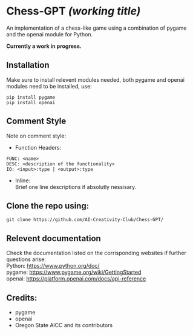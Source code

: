 # Chess-GPT _(working title)_

An implementation of a chess-like game using a combination of pygame and the openai module for Python.

**Currently a work in progress.**

## Installation

Make sure to install relevent modules needed, both pygame and openai modules need to be installed, use:

```
pip install pygame
pip install openai
```

## Comment Style

Note on comment style:

- Function Headers:

```
FUNC: <name>
DESC: <description of the functionality>
IO: <input>:type | <output>:type
```

- Inline:  
   Brief one line descriptions if absolutly nessisary.

## Clone the repo using:

```
git clone https://github.com/AI-Creativity-Club/Chess-GPT/
```

## Relevent documentation

Check the documentation listed on the corrisponding websites if further questions arise:  
Python: https://www.python.org/doc/  
pygame: https://www.pygame.org/wiki/GettingStarted  
openai: https://platform.openai.com/docs/api-reference

## Credits:

- pygame
- openai
- Oregon State AICC and its contributors
